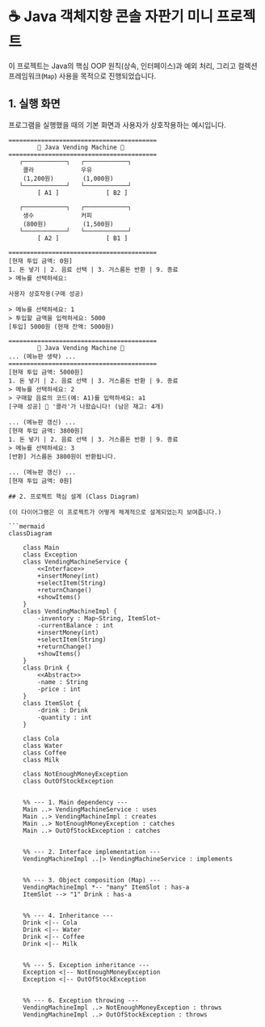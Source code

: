 # ☕ Java 객체지향 콘솔 자판기 미니 프로젝트

이 프로젝트는 Java의 핵심 OOP 원칙(상속, 인터페이스)과 예외 처리,
그리고 컬렉션 프레임워크(`Map`) 사용을 목적으로 진행되었습니다.

## 1. 실행 화면

프로그램을 실행했을 때의 기본 화면과 사용자가 상호작용하는 예시입니다.

```text
=========================================
        🏪 Java Vending Machine 🏪
=========================================
   ┌────────────┐   ┌────────────┐
    콜라             우유         
    (1,200원)        (1,000원)    
   └────────────┘   └────────────┘
        [ A1 ]             [ B2 ]

   ┌────────────┐   ┌────────────┐
    생수             커피         
    (800원)          (1,500원)    
   └────────────┘   └────────────┘
        [ A2 ]             [ B1 ]

=========================================
[현재 투입 금액: 0원]
1. 돈 넣기 | 2. 음료 선택 | 3. 거스름돈 반환 | 9. 종료
> 메뉴를 선택하세요:

사용자 상호작용(구매 성공)

> 메뉴를 선택하세요: 1
> 투입할 금액을 입력하세요: 5000
[투입] 5000원 (현재 잔액: 5000원)

=========================================
        🏪 Java Vending Machine 🏪
... (메뉴판 생략) ...
=========================================
[현재 투입 금액: 5000원]
1. 돈 넣기 | 2. 음료 선택 | 3. 거스름돈 반환 | 9. 종료
> 메뉴를 선택하세요: 2
> 구매할 음료의 코드(예: A1)를 입력하세요: a1
[구매 성공] 🥤 '콜라'가 나왔습니다! (남은 재고: 4개)

... (메뉴판 갱신) ...
[현재 투입 금액: 3800원]
1. 돈 넣기 | 2. 음료 선택 | 3. 거스름돈 반환 | 9. 종료
> 메뉴를 선택하세요: 3
[반환] 거스름돈 3800원이 반환됩니다.

... (메뉴판 갱신) ...
[현재 투입 금액: 0원]

## 2. 프로젝트 핵심 설계 (Class Diagram)

(이 다이어그램은 이 프로젝트가 어떻게 체계적으로 설계되었는지 보여줍니다.)

```mermaid
classDiagram

    class Main
    class Exception
    class VendingMachineService {
        <<Interface>>
        +insertMoney(int)
        +selectItem(String)
        +returnChange()
        +showItems()
    }
    class VendingMachineImpl {
        -inventory : Map~String, ItemSlot~
        -currentBalance : int
        +insertMoney(int)
        +selectItem(String)
        +returnChange()
        +showItems()
    }
    class Drink {
        <<Abstract>>
        -name : String
        -price : int
    }
    class ItemSlot {
        -drink : Drink
        -quantity : int
    }

    class Cola
    class Water
    class Coffee
    class Milk
    
    class NotEnoughMoneyException
    class OutOfStockException

    
    %% --- 1. Main dependency ---
    Main ..> VendingMachineService : uses
    Main ..> VendingMachineImpl : creates
    Main ..> NotEnoughMoneyException : catches
    Main ..> OutOfStockException : catches

    
    %% --- 2. Interface implementation ---
    VendingMachineImpl ..|> VendingMachineService : implements

    
    %% --- 3. Object composition (Map) ---
    VendingMachineImpl *-- "many" ItemSlot : has-a
    ItemSlot --> "1" Drink : has-a

    
    %% --- 4. Inheritance ---
    Drink <|-- Cola
    Drink <|-- Water
    Drink <|-- Coffee
    Drink <|-- Milk

    
    %% --- 5. Exception inheritance ---
    Exception <|-- NotEnoughMoneyException
    Exception <|-- OutOfStockException

    
    %% --- 6. Exception throwing ---
    VendingMachineImpl ..> NotEnoughMoneyException : throws
    VendingMachineImpl ..> OutOfStockException : throws
